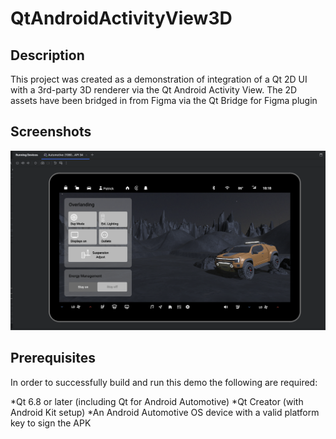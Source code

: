 # QtAndroidActivityView3D

## Description
This project was created as a demonstration of integration of a Qt 2D UI with a 3rd-party 3D renderer via the Qt Android Activity View.  The 2D assets have been bridged in from Figma via the Qt Bridge for Figma plugin

## Screenshots
![Final application](images/emulator.png)

## Prerequisites
In order to successfully build and run this demo the following are required:

*Qt 6.8 or later (including Qt for Android Automotive)
*Qt Creator (with Android Kit setup)
*An Android Automotive OS device with a valid platform key to sign the APK


